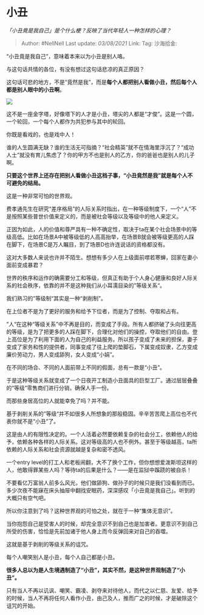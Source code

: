 # 小丑

*「小丑竟是我自己」是个什么梗？反映了当代年轻人一种怎样的心理？*

> Author: #NellNell
> Last update: *03/08/2021*
> Link:
> Tag:
> 沙海拾金:

“小丑竟是我自己”，意味着本来以为小丑是别人咯。

与这句话共情的各位，有没有想过这句话悲凉的真正原因？

这句话可悲的地方，不是“竟然是我”，而是**每个人都把别人看做小丑，然后每个人都是别人眼中的小丑啊**。

![](https://pic3.zhimg.com/50/v2-11b91affb7b524b82664d44cbc3a80e6_hd.jpg?source=1940ef5c)

这不是一座金字塔，好像塔下的人才是小丑，塔尖的人都是“才俊”。这是一个圆，一个轮回，一个每个人都作为共犯参与其中的轮回。

你既是看戏的，也是戏中人！

谁的人生圆满无缺？谁的生活无可指摘？“社会精英”就不在情海里浮沉了？“成功人士”就没有育儿焦虑了？你的甲方不也是别人的乙方，你的爸爸也是别人的儿子啊。

**只要这个世界上还存在把别人看做小丑这档子事，“小丑竟然是我”就是每个人不可避免的结局。**

这是一种非常可怕的世界观。

费孝通先生在研究“差序格局”的人际关系时指出，在一种等级制度下，一个“人”不是按照某些普世价值来定义的，而是被社会等级以及等级中的他人来定义。

正因为如此，人的价值和尊严具有一种不确定性，取决于ta在某个社会场景中的等级高低。比如在场景A中被等级低的人高高抬举，在场景B就会被等级更高的人踩在脚下，在场景C是万人瞩目，到了场景D也许连说话的资格都没有。

这对大多数人来说也许并不陌生。想想有多少人在上级面前噤若寒蝉，回家在妻小面前变成暴君？

世界的秩序和运作的确需要分工和等级，但真正有助于个人身心健康和良好人际关系的社会秩序，依靠的并不是这种我们从小耳濡目染的”等级关系“。

我们熟习的”等级制“其实是一种“剥削制”。

在上位者不是为了更好的服务和给予下位者，而是为了控制、夺取和占有。

”人“在这种“等级关系”中不再是目的，而变成了手段。所有人都挤破了头向往更高的等级，是为了把更多的人踩在脚下，合理化对他们的操控，夺取他们的自由。登上高位是为了利用下面的人为自己的利益服务。所以孩子变成了未来的担保，妻子变成了家务和性的提供者，同事变成了往上爬的垫脚石，下属变成奴隶，乙方变成廉价劳动力，男人变成舔狗，女人变成“小娟”。

在不同的场合、不同的人面前带上不同的假面，总有一款是“小丑”。

于是这种等级关系就变成了一个日夜开工制造小丑面具的巨型工厂。通过层层叠叠的“等级”零售商们进行分销，确保人手一份。

而那些身居高位的人就能幸免了吗？并不能。

基于剥削关系的”等级“并不如很多人所想象的那般稳固。辛辛苦苦爬上高位也不代表你就不是“小丑”了。

这是由人的有限性决定的。一个人活着必然要依赖复杂的社会分工，依赖他人的给予，依赖各种各样的人际关系。这对等级高的人也不例外。甚至于等级越高，ta所依赖的人际关系和社会资源就越是复杂和密不透风。

一个entry level的打工人和老板闹翻，大不了换个工作，但你想想爱泼斯坦这样的人，他敢得罪某些人吗？等待ta的后果是什么？——是在监狱中蹊跷的被自杀！

不要看亿万富翁人前多么风光，他们做舔狗、做孙子的时候只是我们没看到而已。多少次夜不能寐在床头抽屉中翻找安眠药，深深感叹「小丑竟是我自己」。听到的大概只有空气吧。

所以你注意到了吗？这种世界观的可怕之处，就在于一种“集体无意识”。

当你抱怨自己是受害人的时候，却完全意识不到自己也是加害者。更意识不到自己所受的伤害，恰恰是先前加诸于他人身上而今反弹回来对自己的吞噬。

这就是基于剥削的等级关系的诅咒。

每个人嘲笑别人是小丑，每个人自己都是小丑。

**很多人总以为是人生境遇制造了“小丑”，其实不然，是这种世界观制造了“小丑”。**

只有当人不再以讥讽、嘲笑、霸凌、剥夺来对待他人，而代之以仁慈、友爱、给予的时候，当人不再将任何人看作小丑，由己及人，推而广之的时候，才是破除这个诅咒的开始。
